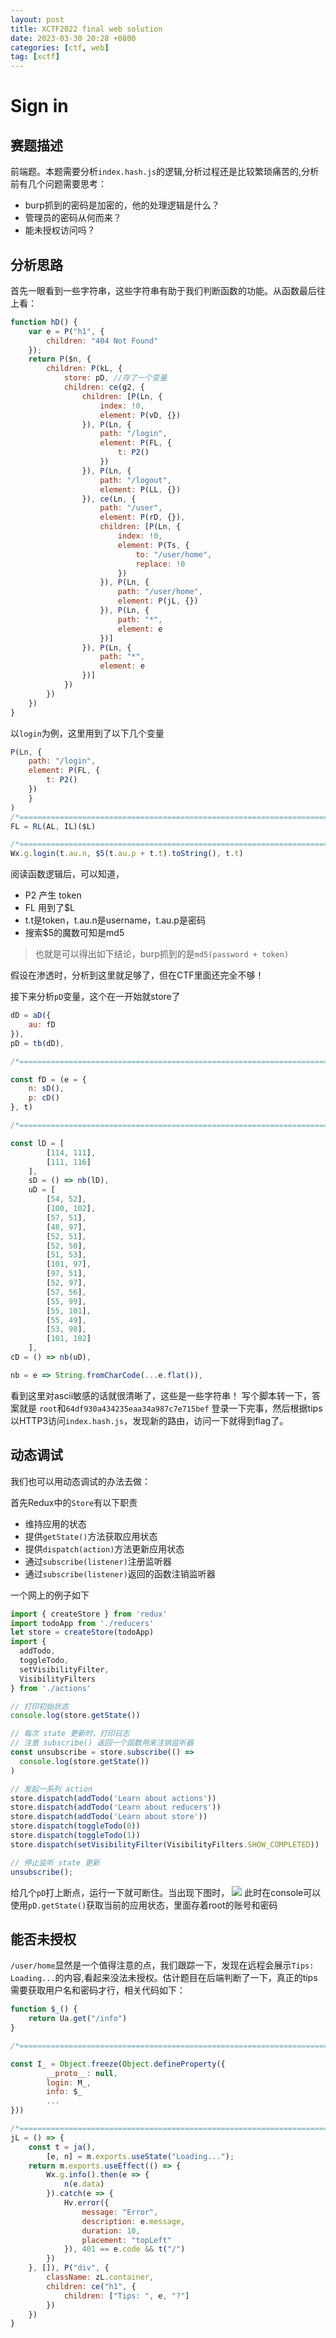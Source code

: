 ```yaml
---
layout: post
title: XCTF2022 final web solution
date: 2023-03-30 20:28 +0800
categories: [ctf, web]
tag: [xctf]
---
```


# Sign in
## 赛题描述
前端题。本题需要分析`index.hash.js`的逻辑,分析过程还是比较繁琐痛苦的,分析前有几个问题需要思考：
* burp抓到的密码是加密的，他的处理逻辑是什么？
* 管理员的密码从何而来？
* 能未授权访问吗？

## 分析思路
首先一眼看到一些字符串，这些字符串有助于我们判断函数的功能。从函数最后往上看：
```javascript
function hD() {
    var e = P("h1", {
        children: "404 Not Found"
    });
    return P($n, {
        children: P(kL, {
            store: pD, //存了一个变量
            children: ce(g2, {
                children: [P(Ln, {
                    index: !0,
                    element: P(vD, {})
                }), P(Ln, {
                    path: "/login",
                    element: P(FL, {
                        t: P2()
                    })
                }), P(Ln, {
                    path: "/logout",
                    element: P(LL, {})
                }), ce(Ln, {
                    path: "/user",
                    element: P(rD, {}),
                    children: [P(Ln, {
                        index: !0,
                        element: P(Ts, {
                            to: "/user/home",
                            replace: !0
                        })
                    }), P(Ln, {
                        path: "/user/home",
                        element: P(jL, {})
                    }), P(Ln, {
                        path: "*",
                        element: e
                    })]
                }), P(Ln, {
                    path: "*",
                    element: e
                })]
            })
        })
    })
}
```
以`login`为例，这里用到了以下几个变量
```javascript
P(Ln, {
    path: "/login",
    element: P(FL, {
        t: P2() 
    })
    }
)
/*==========================================================================================*/
FL = RL(AL, IL)($L)

/*==========================================================================================*/
Wx.g.login(t.au.n, $5(t.au.p + t.t).toString(), t.t)
```
阅读函数逻辑后，可以知道，
* P2 产生 token
* FL 用到了$L
* t.t是token，t.au.n是username，t.au.p是密码
* 搜索$5的魔数可知是md5

> 也就是可以得出如下结论，burp抓到的是`md5(password + token)`

假设在渗透时，分析到这里就足够了，但在CTF里面还完全不够！

接下来分析`pD`变量，这个在一开始就store了


```javascript
dD = aD({
    au: fD
}),
pD = tb(dD),

/*==========================================================================================*/

const fD = (e = {
    n: sD(),
    p: cD()
}, t)

/*==========================================================================================*/

const lD = [
        [114, 111],
        [111, 116]
    ],
    sD = () => nb(lD),
    uD = [
        [54, 52],
        [100, 102],
        [57, 51],
        [48, 97],
        [52, 51],
        [52, 50],
        [51, 53],
        [101, 97],
        [97, 51],
        [52, 97],
        [57, 56],
        [55, 99],
        [55, 101],
        [55, 49],
        [53, 98],
        [101, 102]
    ],
cD = () => nb(uD),

nb = e => String.fromCharCode(...e.flat()),
```
看到这里对ascii敏感的话就很清晰了，这些是一些字符串！
写个脚本转一下，答案就是
`root`和`64df930a434235eaa34a987c7e715bef`
登录一下完事，然后根据tips以HTTP3访问`index.hash.js`，发现新的路由，访问一下就得到flag了。

## 动态调试
我们也可以用动态调试的办法去做：

首先Redux中的`Store`有以下职责
* 维持应用的状态
* 提供`getState()`方法获取应用状态
* 提供`dispatch(action)`方法更新应用状态
* 通过`subscribe(listener)`注册监听器
* 通过`subscribe(listener)`返回的函数注销监听器

一个网上的例子如下
```javascript
import { createStore } from 'redux'
import todoApp from './reducers'
let store = createStore(todoApp)
import {
  addTodo,
  toggleTodo,
  setVisibilityFilter,
  VisibilityFilters
} from './actions'

// 打印初始状态
console.log(store.getState())

// 每次 state 更新时，打印日志
// 注意 subscribe() 返回一个函数用来注销监听器
const unsubscribe = store.subscribe(() =>
  console.log(store.getState())
)

// 发起一系列 action
store.dispatch(addTodo('Learn about actions'))
store.dispatch(addTodo('Learn about reducers'))
store.dispatch(addTodo('Learn about store'))
store.dispatch(toggleTodo(0))
store.dispatch(toggleTodo(1))
store.dispatch(setVisibilityFilter(VisibilityFilters.SHOW_COMPLETED))

// 停止监听 state 更新
unsubscribe();
```

给几个`pD`打上断点，运行一下就可断住。当出现下图时，
![](/assets/img/2023-03-30-23-03-25.png)
此时在console可以使用`pD.getState()`获取当前的应用状态，里面存着root的账号和密码

## 能否未授权
`/user/home`显然是一个值得注意的点，我们跟踪一下，发现在远程会展示`Tips: Loading...`的内容,看起来没法未授权。估计题目在后端判断了一下，真正的tips需要获取用户名和密码才行，相关代码如下：
```javascript
function $_() {
    return Ua.get("/info")
}

/*==========================================================================================*/

const I_ = Object.freeze(Object.defineProperty({
        __proto__: null,
        login: M_,
        info: $_
        ...
}))

/*==========================================================================================*/
jL = () => {
    const t = ja(),
        [e, n] = m.exports.useState("Loading...");
    return m.exports.useEffect(() => {
        Wx.g.info().then(e => {
            n(e.data)
        }).catch(e => {
            Hv.error({
                message: "Error",
                description: e.message,
                duration: 10,
                placement: "topLeft"
            }), 401 == e.code && t("/")
        })
    }, []), P("div", {
        className: zL.container,
        children: ce("h1", {
            children: ["Tips: ", e, "?"]
        })
    })
}
```
